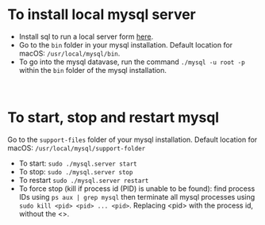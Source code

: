 # To install local mysql server
- Install sql to run a local server form [here](https://dev.mysql.com/doc/mysql-getting-started/en/#mysql-getting-started-installing).
- Go to the `bin` folder in your mysql installation. Default location for macOS: `/usr/local/mysql/bin`.
- To go into the mysql datavase, run the command `./mysql -u root -p` within the `bin` folder of the mysql installation.

<br />

# To start, stop and restart mysql
Go to the `support-files` folder of your mysql installation. Default location for macOS: `/usr/local/mysql/support-folder`
- To start: `sudo ./mysql.server start`
- To stop: `sudo ./mysql.server stop`
- To restart `sudo ./mysql.server restart`
- To force stop (kill if process id (PID) is unable to be found): find process IDs using `ps aux | grep mysql` then terminate all mysql processes using `sudo kill <pid> <pid> ... <pid>`. Replacing \<pid> with the process id, without the <>.
